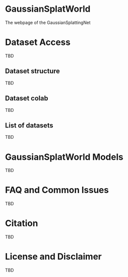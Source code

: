 # GaussianSplatWorld
The webpage of the GaussianSplattingNet

# Dataset Access 
TBD

## Dataset structure
TBD

## Dataset colab
TBD

## List of datasets
TBD

# GaussianSplatWorld Models
TBD

# FAQ and Common Issues
TBD

# Citation
TBD

# License and Disclaimer
TBD